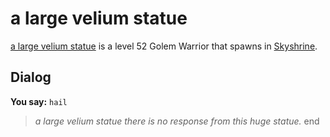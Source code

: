 # a large velium statue



[a large velium statue](/npc/114545) is a level 52 Golem Warrior that spawns in [Skyshrine](/zone/114).



## Dialog

**You say:** `hail`



>*a large velium statue there is no response from this huge statue.*
end
